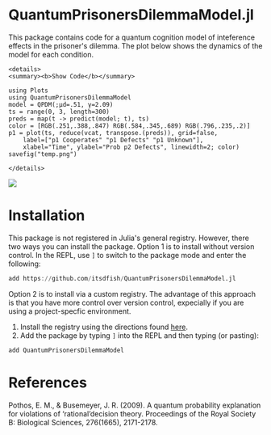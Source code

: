 # QuantumPrisonersDilemmaModel.jl

This package contains code for a quantum cognition model of inteference effects in the prisoner's dilemma. The plot below shows the dynamics of the model for each condition.
```@raw html
<details>
<summary><b>Show Code</b></summary>
```
```@example a
using Plots
using QuantumPrisonersDilemmaModel 
model = QPDM(;μd=.51, γ=2.09)
ts = range(0, 3, length=300)
preds = map(t -> predict(model; t), ts)
color = [RGB(.251,.388,.847) RGB(.584,.345,.689) RGB(.796,.235,.2)]
p1 = plot(ts, reduce(vcat, transpose.(preds)), grid=false, 
    label=["p1 Cooperates" "p1 Defects" "p1 Unknown"], 
    xlabel="Time", ylabel="Prob p2 Defects", linewidth=2; color)
savefig("temp.png")
```
```@raw html
</details>
```
![](temp.png)

# Installation

This package is not registered in Julia's general registry. However, there two ways you can install the package. Option 1 is to install without version control. In the REPL, use `]` to switch to the package mode and enter the following:

```julia
add https://github.com/itsdfish/QuantumPrisonersDilemmaModel.jl
```
Option 2 is to install via a custom registry. The advantage of this approach is that you have more control over version control, expecially if you are using a project-specfic environment. 

1. Install the registry using the directions found [here](https://github.com/itsdfish/Registry.jl).
2. Add the package by typing `]` into the REPL and then typing (or pasting):

```julia
add QuantumPrisonersDilemmaModel
```

# References 

Pothos, E. M., & Busemeyer, J. R. (2009). A quantum probability explanation for violations of ‘rational’decision theory. Proceedings of the Royal Society B: Biological Sciences, 276(1665), 2171-2178.
